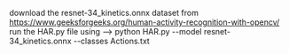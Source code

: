 download the resnet-34_kinetics.onnx dataset from     https://www.geeksforgeeks.org/human-activity-recognition-with-opencv/
run the HAR.py file using  -->  python HAR.py --model resnet-34_kinetics.onnx --classes Actions.txt
